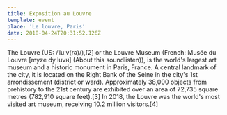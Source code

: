 ```yaml
---
title: Exposition au Louvre
template: event
place: 'Le louvre, Paris'
date: 2018-04-24T20:31:52.126Z
---
```

The Louvre (US: /ˈluːv(rə)/),\[2] or the Louvre Museum (French: Musée du Louvre \[myze dy luvʁ] (About this soundlisten)), is the world's largest art museum and a historic monument in Paris, France. A central landmark of the city, it is located on the Right Bank of the Seine in the city's 1st arrondissement (district or ward). Approximately 38,000 objects from prehistory to the 21st century are exhibited over an area of 72,735 square metres (782,910 square feet).\[3] In 2018, the Louvre was the world's most visited art museum, receiving 10.2 million visitors.\[4]
